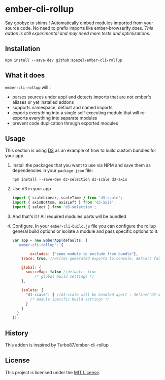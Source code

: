 
ember-cli-rollup
==============================================================================

Say goobye to shims !
Automatically embed modules imported from your source code. No need to prefix imports like ember-browserify does.
*This addon is still experimental and may need more tests and optimizations.*

Installation
------------------------------------------------------------------------------

```
npm install --save-dev github:apezel/ember-cli-rollup
```

What it does
------------------------------------------------------------------------------

`ember-cli-rollup` will :
- parses sources under app/ and detects imports that are not ember's aliases or yet installed addons
- supports namespace, default and named imports
- exports everything into a single self executing module that will re-exports everything into separate modules
- prevent code duplication through exported modules

Usage
------------------------------------------------------------------------------

This section is using [D3](https://github.com/d3/d3) as an example of how
to build custom bundles for your app.

1.  Install the packages that you want to use via NPM and save them as
    dependencies in your `package.json` file:

    ```
    npm install --save-dev d3-selection d3-scale d3-axis
    ```

2.  Use d3 in your app

    ```js
    import { scaleLinear, scaleTime } from 'd3-scale';
    import { axisBottom, axisLeft } from 'd3-axis';
    import { select } from 'd3-selection';
    ```

3.  And that's it ! All required modules parts will be bundled

4.  Configure. In your `ember-cli-build.js` file you can configure the rollup general build options or isolate a module and pass specific options to it.

    ```js
    var app = new EmberApp(defaults, {
      'ember-cli-rollup': {

		    excludes: ["some module to exclude from bundle"],
        trace: true, //writes generated exports to console, default false

        global: {
          sourceMap: false //default: true
		      /* global build settings */
        },

        isolate: {
          "d3-scale": { //d3-scale will be bundled apart : define('d3-scale', ...) { ... }
            /* module specific build settings */
          }
        }
      }
    });
    ```

History
------------------------------------------------------------------------------

This addon is inspired by Turbo87/ember-cli-rollup

License
------------------------------------------------------------------------------
This project is licensed under the [MIT License](LICENSE.md).
